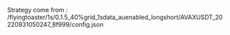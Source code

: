 Strategy come from : /flyingtoaster/1s/0.1.5_40%grid_1sdata_auenabled_longshort/AVAXUSDT_20220831050247_8f999/config.json